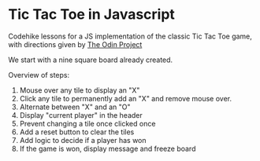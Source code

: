 Tic Tac Toe in Javascript
=========================

Codehike lessons for a JS implementation of the classic Tic Tac Toe game, with directions given
by [The Odin Project](http://www.theodinproject.com/javascript-and-jquery/tic-tac-toe)

We start with a nine square board already created.

Overview of steps:

1. Mouse over any tile to display an "X"
2. Click any tile to permanently add an "X" and remove mouse over.
3. Alternate between "X" and an "O"
4. Display "current player" in the header
5. Prevent changing a tile once clicked once
6. Add a reset button to clear the tiles
7. Add logic to decide if a player has won
8. If the game is won, display message and freeze board
